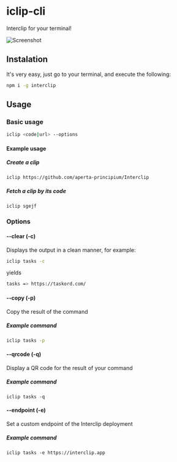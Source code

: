# iclip-cli
Interclip for your terminal!

![Screenshot](https://user-images.githubusercontent.com/29888641/114844900-89c94600-9ddb-11eb-87ce-17cc2cb811e9.png)

## Instalation
It's very easy, just go to your terminal, and execute the following:
```bash
npm i -g interclip
```

## Usage
### Basic usage
```bash
iclip <code|url> --options
```
#### Example usage
##### Create a clip
```bash
iclip https://github.com/aperta-principium/Interclip
```

##### Fetch a clip by its code
```bash
iclip sgejf
```
### Options
#### --clear (-c)
Displays the output in a clean manner, for example:
```bash
iclip tasks -c
```
yields
```bash
tasks => https://taskord.com/
```
#### --copy (-p)
Copy the result of the command
##### Example command 
```bash
iclip tasks -p
```

#### --qrcode (-q)
Display a QR code for the result of your command
##### Example command
```
iclip tasks -q
```

#### --endpoint (-e)
Set a custom endpoint of the Interclip deployment 

##### Example command
```
iclip tasks -e https://interclip.app
```
